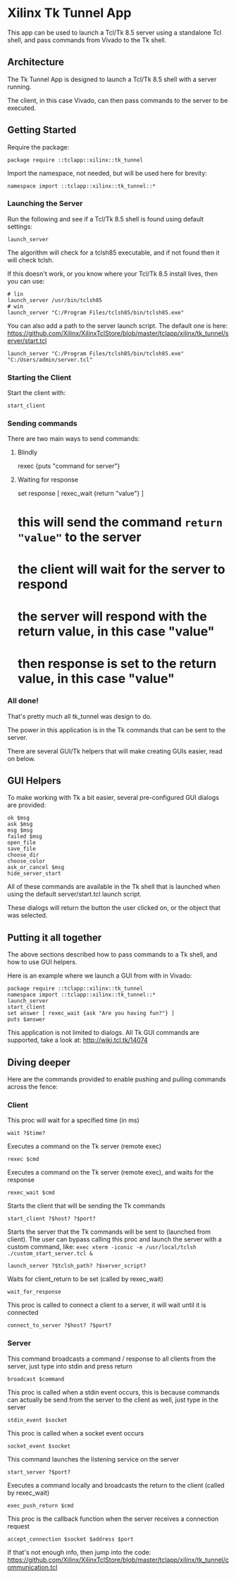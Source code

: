 # Xilinx Tk Tunnel App

This app can be used to launch a Tcl/Tk 8.5 server using a standalone Tcl shell, and pass commands
from Vivado to the Tk shell.

## Architecture

The Tk Tunnel App is designed to launch a Tcl/Tk 8.5 shell with a server running.

The client, in this case Vivado, can then pass commands to the server to be executed.

## Getting Started

Require the package:

    package require ::tclapp::xilinx::tk_tunnel

Import the namespace, not needed, but will be used here for brevity:
    
    namespace import ::tclapp::xilinx::tk_tunnel::*

### Launching the Server

Run the following and see if a Tcl/Tk 8.5 shell is found using default settings:

    launch_server
    
The algorithm will check for a tclsh85 executable, and if not found then it will check tclsh. 

If this doesn't work, or you know where your Tcl/Tk 8.5 install lives, then you can use:

    # lin
    launch_server /usr/bin/tclsh85
    # win
    launch_server "C:/Program Files/tclsh85/bin/tclsh85.exe"

You can also add a path to the server launch script.  The default one is here: https://github.com/Xilinx/XilinxTclStore/blob/master/tclapp/xilinx/tk_tunnel/server/start.tcl

    launch_server "C:/Program Files/tclsh85/bin/tclsh85.exe" "C:/Users/admin/server.tcl"
    
### Starting the Client

Start the client with:

    start_client
    
### Sending commands

There are two main ways to send commands:

1. Blindly
    
    rexec {puts "command for server"}
    
2. Waiting for response
    
    set response [ rexec_wait {return "value"} ]
    # this will send the command ```return "value"``` to the server
    # the client will wait for the server to respond 
    # the server will respond with the return value, in this case "value"
    # then response is set to the return value, in this case "value"

### All done!

That's pretty much all tk_tunnel was design to do.  

The power in this application is in the Tk commands that can be sent to the server.

There are several GUI/Tk helpers that will make creating GUIs easier, read on below.

## GUI Helpers

To make working with Tk a bit easier, several pre-configured GUI dialogs are provided:

    ok $msg
    ask $msg
    msg $msg
    failed $msg
    open_file 
    save_file 
    choose_dir
    choose_color
    ask_or_cancel $msg
    hide_server_start

All of these commands are available in the Tk shell that is launched when using the default server/start.tcl launch script.

These dialogs will return the button the user clicked on, or the object that was selected.

## Putting it all together

The above sections described how to pass commands to a Tk shell, and how to use GUI helpers.

Here is an example where we launch a GUI from with in Vivado:

    package require ::tclapp::xilinx::tk_tunnel
    namespace import ::tclapp::xilinx::tk_tunnel::*
    launch_server
    start_client
    set answer [ rexec_wait {ask "Are you having fun?"} ]
    puts $answer

This application is not limited to dialogs.  All Tk GUI commands are supported, take a look at: http://wiki.tcl.tk/14074

## Diving deeper

Here are the commands provided to enable pushing and pulling commands across the fence:

### Client

This proc will wait for a specified time (in ms)

    wait ?$time?

Executes a command on the Tk server (remote exec)

    rexec $cmd

Executes a command on the Tk server (remote exec), and waits for the response

    rexec_wait $cmd

Starts the client that will be sending the Tk commands

    start_client ?$host? ?$port?

Starts the server that the Tk commands will be sent to (launched from client). The user can bypass calling this proc and launch the server with a custom command, like: ```exec xterm -iconic -e /usr/local/tclsh ./custom_start_server.tcl &```

    launch_server ?$tclsh_path? ?$server_script?

Waits for client_return to be set (called by rexec_wait)

    wait_for_response 

This proc is called to connect a client to a server, it will wait until it is connected

    connect_to_server ?$host? ?$port?

### Server

This command broadcasts a command / response to all clients from the server, just type into stdin and press return

    broadcast $command

This proc is called when a stdin event occurs, this is because commands can actually be send from the server to the client as well, just type in the server

    stdin_event $socket

This proc is called when a socket event occurs

    socket_event $socket

This command launches the listening service on the server

    start_server ?$port?

Executes a command locally and broadcasts the return to the client (called by rexec_wait)

    exec_push_return $cmd

This proc is the callback function when the server receives a connection request

    accept_connection $socket $address $port

If that's not enough info, then jump into the code:
https://github.com/Xilinx/XilinxTclStore/blob/master/tclapp/xilinx/tk_tunnel/communication.tcl
